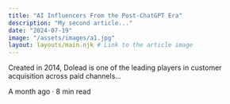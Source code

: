 ```yaml
---
title: "AI Influencers From the Post-ChatGPT Era"
description: "My second article..."
date: "2024-07-19"
image: "/assets/images/a1.jpg" 
layout: layouts/main.njk # Link to the article image
---
```


Created in 2014, Dolead is one of the leading players in customer acquisition across paid channels...

A month ago · 8 min read
